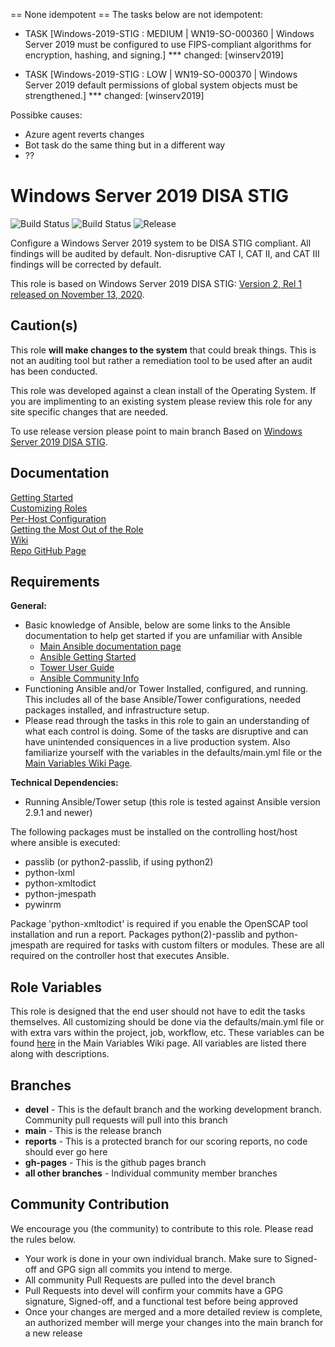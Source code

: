 == None idempotent ==
The tasks below are not idempotent:

* TASK [Windows-2019-STIG : MEDIUM | WN19-SO-000360 | Windows Server 2019 must be configured to use FIPS-compliant algorithms for encryption, hashing, and signing.] ***
  changed: [winserv2019]
  
* TASK [Windows-2019-STIG : LOW | WN19-SO-000370 | Windows Server 2019 default permissions of global system objects must be strengthened.] ***
  changed: [winserv2019]

Possibke causes:
* Azure agent reverts changes
*  Bot task do the same thing but in a different way
*  ??


Windows Server 2019 DISA STIG
=========
![Build Status](https://img.shields.io/github/workflow/status/ansible-lockdown/Windows-2019-STIG/CommunityToDevel?label=Devel%20Build%20Status&style=plastic)
![Build Status](https://img.shields.io/github/workflow/status/ansible-lockdown/Windows-2019-STIG/DevelToMain?label=Main%20Build%20Status&style=plastic)
![Release](https://img.shields.io/github/v/release/ansible-lockdown/Windows-2019-STIG?style=plastic)

Configure a Windows Server 2019 system to be DISA STIG compliant. All findings will be audited by default. Non-disruptive CAT I, CAT II, and CAT III findings will be corrected by default.

This role is based on Windows Server 2019 DISA STIG: [Version 2, Rel 1 released on November 13, 2020](https://dl.dod.cyber.mil/wp-content/uploads/stigs/zip/U_MS_Windows_Server_2019_V2R1_STIG.zip).

Caution(s)
-------
This role **will make changes to the system** that could break things. This is not an auditing tool but rather a remediation tool to be used after an audit has been conducted.

This role was developed against a clean install of the Operating System. If you are implimenting to an existing system please review this role for any site specific changes that are needed.

To use release version please point to main branch
Based on [Windows Server 2019 DISA STIG](https://dl.dod.cyber.mil/wp-content/uploads/stigs/zip/U_MS_Windows_Server_2019_V2R1_STIG.zip).

Documentation
-------------
[Getting Started](https://www.lockdownenterprise.com/docs/getting-started-with-lockdown)<br>
[Customizing Roles](https://www.lockdownenterprise.com/docs/customizing-lockdown-enterprise)<br>
[Per-Host Configuration](https://www.lockdownenterprise.com/docs/per-host-lockdown-enterprise-configuration)<br>
[Getting the Most Out of the Role](https://www.lockdownenterprise.com/docs/get-the-most-out-of-lockdown-enterprise)<br>
[Wiki](https://github.com/ansible-lockdown/Windows-2019-STIG/wiki)<br>
[Repo GitHub Page](https://ansible-lockdown.github.io/Windows-2019-STIG/)<br>

Requirements
------------
**General:**
- Basic knowledge of Ansible, below are some links to the Ansible documentation to help get started if you are unfamiliar with Ansible
  - [Main Ansible documentation page](https://docs.ansible.com)
  - [Ansible Getting Started](https://docs.ansible.com/ansible/latest/user_guide/intro_getting_started.html)
  - [Tower User Guide](https://docs.ansible.com/ansible-tower/latest/html/userguide/index.html)
  - [Ansible Community Info](https://docs.ansible.com/ansible/latest/community/index.html)
- Functioning Ansible and/or Tower Installed, configured, and running. This includes all of the base Ansible/Tower configurations, needed packages installed, and infrastructure setup. 
- Please read through the tasks in this role to gain an understanding of what each control is doing. Some of the tasks are disruptive and can have unintended consiquences in a live production system. Also familiarize yourself with the variables in the defaults/main.yml file or the [Main Variables Wiki Page](https://github.com/ansible-lockdown/Windows-2019-STIG/wiki/Main-Variables).

**Technical Dependencies:**
- Running Ansible/Tower setup (this role is tested against Ansible version 2.9.1 and newer)

The following packages must be installed on the controlling host/host where ansible is executed:

- passlib (or python2-passlib, if using python2)
- python-lxml
- python-xmltodict
- python-jmespath
- pywinrm

Package 'python-xmltodict' is required if you enable the OpenSCAP tool installation and run a report. Packages python(2)-passlib and python-jmespath are required for tasks with custom filters or modules. These are all required on the controller host that executes Ansible.

Role Variables
--------------
This role is designed that the end user should not have to edit the tasks themselves. All customizing should be done via the defaults/main.yml file or with extra vars within the project, job, workflow, etc. These variables can be found [here](https://github.com/ansible-lockdown/Windows-2019-STIG/wiki/Main-Variables) in the Main Variables Wiki page. All variables are listed there along with descriptions.

Branches
--------
- **devel** - This is the default branch and the working development branch. Community pull requests will pull into this branch
- **main** - This is the release branch
- **reports** - This is a protected branch for our scoring reports, no code should ever go here
- **gh-pages** - This is the github pages branch
- **all other branches** - Individual community member branches

Community Contribution
----------------------

We encourage you (the community) to contribute to this role. Please read the rules below.

- Your work is done in your own individual branch. Make sure to Signed-off and GPG sign all commits you intend to merge.
- All community Pull Requests are pulled into the devel branch
- Pull Requests into devel will confirm your commits have a GPG signature, Signed-off, and a functional test before being approved
- Once your changes are merged and a more detailed review is complete, an authorized member will merge your changes into the main branch for a new release

